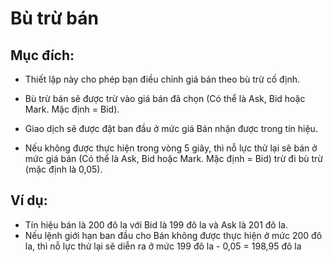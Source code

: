 # **Bù trừ bán**

## Mục đích:

- Thiết lập này cho phép bạn điều chỉnh giá bán theo bù trừ cố định.
- Bù trừ bán sẽ được trừ vào giá bán đã chọn (Có thể là Ask, Bid hoặc Mark. Mặc định = Bid).

- Giao dịch sẽ được đặt ban đầu ở mức giá Bán nhận được trong tín hiệu.
- Nếu không được thực hiện trong vòng 5 giây, thì nỗ lực thử lại sẽ bán ở mức giá bán (Có thể là Ask, Bid hoặc Mark. Mặc định = Bid) trừ đi bù trừ (mặc định là 0,05).

## Ví dụ:

- Tín hiệu bán là 200 đô la với Bid là 199 đô la và Ask là 201 đô la.
- Nếu lệnh giới hạn ban đầu cho Bán không được thực hiện ở mức 200 đô la, thì nỗ lực thử lại sẽ diễn ra ở mức 199 đô la - 0,05 = 198,95 đô la
